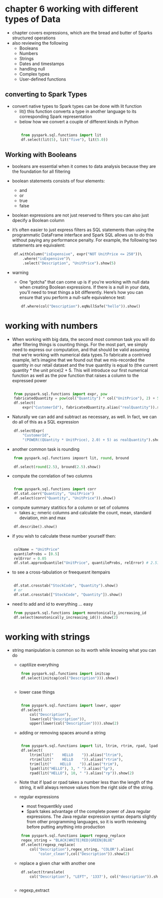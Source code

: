 # chapter 6 working with different types of Data
* chapter covers expressions, which are the bread and  butter of Sparks structured operations 
* also reviewing the following
    * Booleans
    * Numbers
    * Strings
    * Dates and timestamps
    * handling null
    * Complex types
    * User-defined functions


## converting  to Spark Types
* convert native types to Spark types can be done with lit function
    * lit() this function converts a type in another language to its corresponding Spark representation 
    * below how we convert a couple of different kinds in Python
    ```python
        
        from pyspark.sql.functions import lit
        df.select(lit(5), lit("five"), lit(5.0))
    
    ```

## Working with Booleans
* booleans are essential when it comes to data analysis because they are the foundation for all filtering
* boolean statements consists of four  elements:
    * and
    * or
    * true
    * false

*  boolean expressions are not just reserved to filters you can also just dpecify a Boolean column

* it’s often easier to just express filters as SQL statements than using the programmatic DataFrame interface and Spark SQL allows us to do this without paying any performance penalty. For example, the following two statements are equivalent:

```python
	df.withColumn("isExpensive", expr("NOT UnitPrice <= 250"))\  
		.where("isExpensive")\  
		.select("Description", "UnitPrice").show(5)
```

* warning
	* One “gotcha” that can come up is if you’re working with null data when creating Boolean expressions. If there is a null in your data, you’ll need to treat things a bit differently. Here’s how you can ensure that you perform a null-safe equivalence test:
	
	```python
		df.where(col("Description").eqNullSafe("hello")).show()
	```
# working with numbers
* When working with big data, the second most common task you will do after filtering things is counting things. For the most part, we simply need to express our computation, and that should be valid assuming that we’re working with numerical data types.To fabricate a contrived example, let’s imagine that we found out that we mis-recorded the quantity in our retail dataset and the true quantity is equal to (the current quantity * the unit price)2 + 5. This will introduce our first numerical function as well as the pow function that raises a column to the expressed power

```python
	
	from pyspark.sql.functions import expr, pow
	fabricatedQuantity = pow(col("Quantity") * col("UnitPrice"), 2) + 5
	df.select(
		expr("CustomerId"), fabricatedQuantity.alias("realQuantity")).show(2)
```

* Naturally we can add and subtract as necessary, as well. In fact, we can do all of this as a SQL expression

```python
    df.selectExpr(
        "CustomerId",
        "(POWER((QUantity * UnitPrice), 2.0) + 5) as realQuantity").show(2)
```

* another common task is  rounding
```python
    from pyspark.sql.functions impoort lit, round, bround

    df.select(round(2.5), bround(2.5).show()
```

* compute the correlation of two columns
``` python

    from pyspark.sql.functions import corr
    df.stat.corr("Quantity", "UnitPrice")
    df.select(corr("Quantity", "UnitPrice")).show()

```

* compute summary statitics for  a column or set of columns
    * takes a;; nmeric columns and calculate the count, mean, standard deviation, min and max

```python
    df.describe().show()
```

* if you wish to  calculate these  number yourself then:
```python
    
    colName = "UnitPrice"
    quantileProbs = [0.5]
    relError = 0.05
    df.stat.approxQuantile("UnitPrice", quantileProbs, relError) # 2.51
```

* to see a cross-tabulation or freequesnt itempairs
```python
    
    df.stat.crosstab("StockCode", "Quantity").show()
    # or
    df.stat.crosstab(["StockCode", "Quantity"]).show()
```

* need to add and id to everything ... easy
```python
    from pyspark.sql.functions import monotonically_increasing_id
    df.select(monotonically_increasing_id()).show(2)
```

# working with strings
* string manipulation is common so its worth while knowing what you can do
    
    * captilize everything
    ```python
        from pyspark.sql.functions import initcap
        df.select(initcap(col("Description"))).show()
        
    ```

    * lower  case things
    ```python
        
        from pyspark.sql.functions import lower, upper
        df.select(
            col("Description"),
            lower(col("Description")),
            upper(lower(col("Description")))).show(2)
    ```
    
    *  adding or removing spaces around a string
    ```python
    
        from pyspark.sql.functions import lit, ltrim, rtrim, rpad, lpad, trim
        df.select(    
            ltrim(lit("    HELLO    ")).alias("ltrim"),    
            rtrim(lit("    HELLO    ")).alias("rtrim"),    
            trim(lit("    HELLO    ")).alias("trim"),    
            lpad(lit("HELLO"), 3, " ").alias("lp"),    
            rpad(lit("HELLO"), 10, " ").alias("rp")).show(2)
    ```
    * Note that if lpad or rpad takes a number less than the length of the string, it will always remove values from the right side of the string.
    
    * regular expressions
        * most frequentlkly used 
        * Spark takes advantage of the complete power of Java regular expressions. The Java regular expression syntax departs slightly from other programming languages, so it is worth reviewing before putting anything into production

    ```python
        from pyspark.sql.functions import regexp_replace
        regex_string = "BLACK|WHITE|RED|GREEN|BLUE"
        df.select(regexp_replace(
            col("Description"),regex_string, "COLOR").alias(
                "color_clean"),col("Description")).show(2)
    ```

    * replace a given char with another one
    ```python
        df.select(translate(
            col("Description"), "LEFT", '1337'), col("description")).show(2)
        
    ```
    
    * regexp_extract
    ```python
    ```




